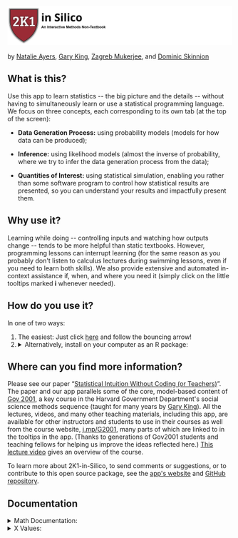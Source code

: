 ![Our logo, which reads 2k1 in Silico](./logos/2k1silicologo_v3b.png)

by <a href="https://natalie-ayers.github.io/home/" title="">Natalie Ayers</a>, <a href="garyking.org" title="">Gary King</a>, <a href="https://politicalscience.yale.edu/people/zagreb-mukerjee" title="">Zagreb Mukerjee</a>, and <a href="https://dskinnion.github.io/" title="">Dominic Skinnion</a>

## What is this?

Use this app to learn statistics -- the big picture and the details -- without having to simultaneously learn or use a statistical programming language. We focus on three concepts, each corresponding to its own tab (at the top of the screen):

* **Data Generation Process:** using probability models (models for how data can be produced);

* **Inference:** using likelihood models (almost the inverse of probability, where we try to infer the data generation process from the data);

* **Quantities of Interest:** using statistical simulation, enabling you rather than some software program to control how statistical results are presented, so you can understand your results and impactfully present them.

## Why use it?

Learning while doing -- controlling inputs and watching how outputs change -- tends to be more helpful than static textbooks.  However, programming lessons can interrupt learning (for the same reason as you probably don't listen to calculus lectures during swimming lessons, even if you need to learn both skills). We also provide extensive and automated in-context assistance if, when, and where you need it (simply click on the little tooltips marked **i** whenever needed).

## How do you use it?

In one of two ways: 
1. The easiest:  Just click <a href = "https://2k1.iq.harvard.edu">here</a> and follow the bouncing arrow!
2. <details><summary>Alternatively, install on your computer as an R package:</summary>
   <ul>
      <li><a href = "https://www.r-project.org/">Install R</a> (optionally <a href = "https://www.rstudio.com/products/rstudio/download/">with RStudio</a>) on your computer.</li>
      <li>Open a new R session, with no packages loaded.</li>
      <li>Make sure your R is at version 4.0.0 or later.</li>
      <li>Enter: <code>options(pkgType="binary")</code>.</li>
      <li>Install the <code>devtools</code> library: <code>install.packages("devtools")</code>. </li>
      <li>Install the package locally with <code>devtools::install_github(“iqss-research/2k1-in-silico”, upgrade = T, quiet = T)</code>, downloading dependencies as needed </li>
      <li>Load the package with <code>library("Gov2k1inSilico")</code>. </li>
      <li>Run the app with <code>runGov2k1()</code>.</li>
   </ul>
</details>

## Where can you find more information?

Please see our paper “<a target="_blank" href="https://garyking.org/2k1">Statistical Intuition Without Coding (or Teachers)</a>”. The paper and our app parallels some of the core, model-based content of <a target="_blank" href="https://projects.iq.harvard.edu/gov2001/">Gov 2001</a>, a key course in the Harvard Government Department's social science methods sequence (taught for many years by <a target="_blank" href="http://garyking.org">Gary King</a>). All the lectures, videos, and many other teaching materials, including this app, are available for other instructors and students to use in their courses as well from the course website, <a target="_blank" href="https://projects.iq.harvard.edu/gov2001/">j.mp/G2001</a>, many parts of which are linked to in the tooltips in the app. (Thanks to generations of Gov2001 students and teaching fellows for helping us improve the ideas reflected here.) <a target="_blank" href="https://youtu.be/qs2uCuDL2OQ?t=2416">This lecture video</a> gives an overview of the course.

To learn more about 2K1-in-Silico, to send comments or suggestions, or to contribute to this open source package, see the <a target="_blank"  href = "https://iqss-research.github.io/2k1-in-silico/">app's website</a> and <a target="_blank" href="https://github.com/iqss-research/2k1-in-silico">GitHub repository</a>.
  
## Documentation

<details><summary>Math Documentation:</summary>
<div style="text-align: center"><iframe src="https://docs.google.com/document/d/1tpIl1o8iZB6jQKyyOAEGQLIfs-wRY2lYGte7qJ9ylYE" width="100%" height="1000" ></iframe></div>
</details>

<details><summary>X Values:</summary>
<div style="text-align: center"><iframe src="https://docs.google.com/spreadsheets/d/1iLBqVaGuLxXyPF4LfuggeGfTZC2roSSaF-cnqSD7TEU" width="100%" height="1000" ></iframe></div>
</details>

